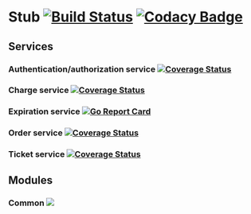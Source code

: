 # Stub [![Build Status](https://travis-ci.org/tajpouria/stub.svg?branch=master)](https://travis-ci.org/tajpouria/stub) [![Codacy Badge](https://api.codacy.com/project/badge/Grade/9c9227f12d5949c0af19184e50ab8d16)](https://app.codacy.com/manual/tajpouria/stub?utm_source=github.com&utm_medium=referral&utm_content=tajpouria/stub&utm_campaign=Badge_Grade_Dashboard)

## Services

### Authentication/authorization service [![Coverage Status](https://coveralls.io/repos/github/tajpouria/stub/badge.svg?branch=master)](https://coveralls.io/github/tajpouria/stub?branch=master)

### Charge service [![Coverage Status](https://coveralls.io/repos/gitlab/tajpouria/stub-charge/badge.svg?branch=master)](https://coveralls.io/gitlab/tajpouria/stub-charge?branch=master)

### Expiration service [![Go Report Card](https://goreportcard.com/badge/github.com/tajpouria/stub)](https://goreportcard.com/report/github.com/tajpouria/stub)

### Order service [![Coverage Status](https://coveralls.io/repos/gitlab/tajpouria/stub-order/badge.svg?branch=master)](https://coveralls.io/gitlab/tajpouria/stub-order?branch=master)

### Ticket service [![Coverage Status](https://coveralls.io/repos/gitlab/tajpouria/stub-ticket/badge.svg?branch=master)](https://coveralls.io/gitlab/tajpouria/stub-ticket?branch=master)

## Modules

### Common [![](https://img.shields.io/npm/v/@tajpouria/stub-common)](https://www.npmjs.com/package/@tajpouria/stub-common)
